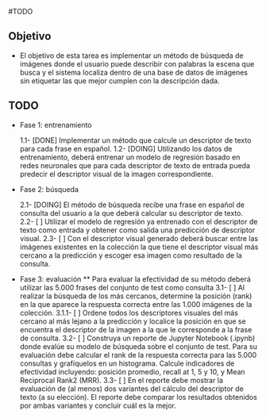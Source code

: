 #TODO

## Objetivo
* El objetivo de esta tarea es implementar un método de búsqueda de imágenes donde el usuario puede describir con 
palabras la escena que busca y el sistema localiza dentro de una base de datos de imágenes sin etiquetar las que mejor 
cumplen con la descripción dada.

## TODO 
* Fase 1: entrenamiento

  1.1- [DONE] Implementar un método que calcule un descriptor de texto para cada frase en español. 
  1.2- [DOING] Utilizando los datos de entrenamiento, deberá entrenar un modelo de regresión basado en redes neuronales que para
   cada descriptor de texto de entrada pueda predecir el descriptor visual de la imagen correspondiente.

* Fase 2: búsqueda

  2.1- [DOING] El método de búsqueda recibe una frase en español de consulta del usuario a la que deberá calcular su descriptor 
  de texto. 
  2.2- [ ] Utilizar el modelo de regresión ya entrenado con el descriptor de texto como entrada y obtener como salida una 
  predicción de descriptor visual. 
  2.3- [ ] Con el descriptor visual generado deberá buscar entre las imágenes existentes en la colección la que tiene el 
  descriptor visual más cercano a la predicción y escoger esa imagen como resultado de la consulta.

* Fase 3: evaluación
    ** Para evaluar la efectividad de su método deberá utilizar las 5.000 frases del conjunto de test como consulta
  3.1- [ ] Al realizar la búsqueda de los más cercanos, determine la posición (rank) en la que aparece la respuesta 
  correcta entre las 1.000 imágenes de la colección.
       3.1.1- [ ] Ordene todos los descriptores visuales del más cercano al más lejano a la predicción y localice la posición
        en que se encuentra el descriptor de la imagen a la que le corresponde a la frase de consulta.
  3.2- [ ] Construya un reporte de Jupyter Notebook (.ipynb) donde evalúe su modelo de búsqueda sobre el conjunto de test. 
  Para su evaluación debe calcular el rank de la respuesta correcta para las 5.000 consultas y grafíquelos en un histograma.
  Calcule indicadores de efectividad incluyendo: posición promedio, recall at 1, 5 y 10, y Mean Reciprocal Rank2 (MRR).
  3.3- [ ] En el reporte debe mostrar la evaluación de (al menos) dos variantes del cálculo del descriptor de texto 
  (a su elección). El reporte debe comparar los resultados obtenidos por ambas variantes y concluir cuál es la mejor.